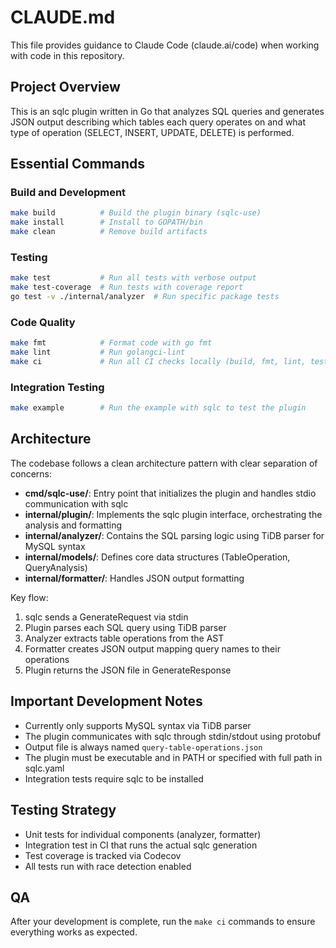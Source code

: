 # CLAUDE.md

This file provides guidance to Claude Code (claude.ai/code) when working with code in this repository.

## Project Overview

This is an sqlc plugin written in Go that analyzes SQL queries and generates JSON output describing which tables each query operates on and what type of operation (SELECT, INSERT, UPDATE, DELETE) is performed.

## Essential Commands

### Build and Development

```bash
make build          # Build the plugin binary (sqlc-use)
make install        # Install to GOPATH/bin
make clean          # Remove build artifacts
```

### Testing

```bash
make test           # Run all tests with verbose output
make test-coverage  # Run tests with coverage report
go test -v ./internal/analyzer  # Run specific package tests
```

### Code Quality

```bash
make fmt            # Format code with go fmt
make lint           # Run golangci-lint
make ci             # Run all CI checks locally (build, fmt, lint, test, clean)
```

### Integration Testing

```bash
make example        # Run the example with sqlc to test the plugin
```

## Architecture

The codebase follows a clean architecture pattern with clear separation of concerns:

- **cmd/sqlc-use/**: Entry point that initializes the plugin and handles stdio communication with sqlc
- **internal/plugin/**: Implements the sqlc plugin interface, orchestrating the analysis and formatting
- **internal/analyzer/**: Contains the SQL parsing logic using TiDB parser for MySQL syntax
- **internal/models/**: Defines core data structures (TableOperation, QueryAnalysis)
- **internal/formatter/**: Handles JSON output formatting

Key flow:

1. sqlc sends a GenerateRequest via stdin
2. Plugin parses each SQL query using TiDB parser
3. Analyzer extracts table operations from the AST
4. Formatter creates JSON output mapping query names to their operations
5. Plugin returns the JSON file in GenerateResponse

## Important Development Notes

- Currently only supports MySQL syntax via TiDB parser
- The plugin communicates with sqlc through stdin/stdout using protobuf
- Output file is always named `query-table-operations.json`
- The plugin must be executable and in PATH or specified with full path in sqlc.yaml
- Integration tests require sqlc to be installed

## Testing Strategy

- Unit tests for individual components (analyzer, formatter)
- Integration test in CI that runs the actual sqlc generation
- Test coverage is tracked via Codecov
- All tests run with race detection enabled

## QA

After your development is complete, run the `make ci` commands to ensure everything works as expected.
